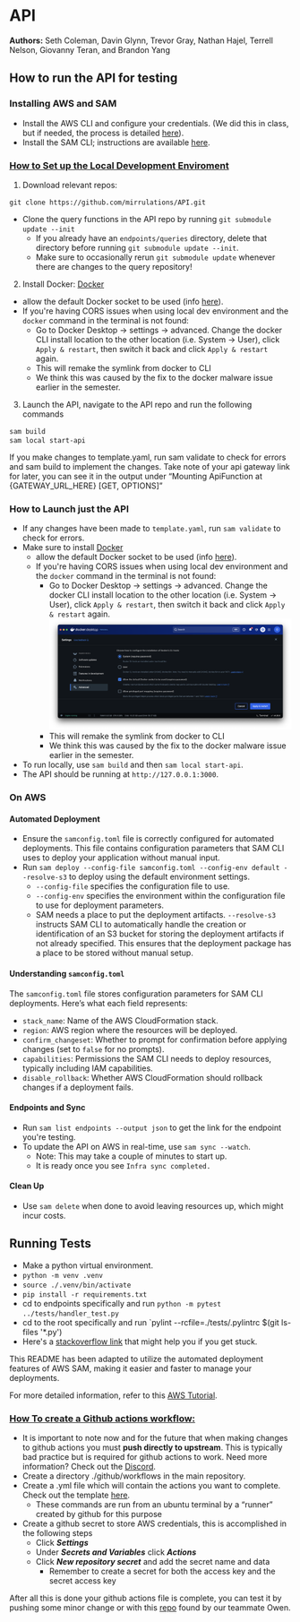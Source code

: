 # API
**Authors:** Seth Coleman, Davin Glynn, Trevor Gray, Nathan Hajel, Terrell Nelson, Giovanny Teran, and Brandon Yang
## How to run the API for testing

### Installing AWS and SAM
- Install the AWS CLI and configure your credentials. (We did this in class, but if needed, the process is detailed [here](https://docs.aws.amazon.com/serverless-application-model/latest/developerguide/prerequisites.html)).
- Install the SAM CLI; instructions are available [here](https://docs.aws.amazon.com/serverless-application-model/latest/developerguide/install-sam-cli.html).


### <ins>**How to Set up the Local Development Enviroment**<ins>
1. Download relevant repos:
```
git clone https://github.com/mirrulations/API.git
```
- Clone the query functions in the API repo by running `git submodule update --init`
    * If you already have an `endpoints/queries` directory, delete that directory before running `git submodule update --init`.
    * Make sure to occasionally rerun `git submodule update` whenever there are changes to the query repository!

2. Install Docker: [Docker](https://www.docker.com/get-started/)    
- allow the default Docker socket to be used (info [here](https://stackoverflow.com/a/77926411)).
- If you're having CORS issues when using local dev environment and the `docker` command in the terminal is not found: 
    - Go to Docker Desktop -> settings -> advanced. Change the docker CLI install location to the other location (i.e. System -> User), click `Apply & restart`, then switch it back and click `Apply & restart` again.
    - This will remake the symlink from docker to CLI
    - We think this was caused by the fix to the docker malware issue earlier in the semester.

3. Launch the API, navigate to the API repo and run the following commands
```
sam build
sam local start-api
```
If you make changes to template.yaml, run sam validate to check for errors and sam build to implement the changes.
Take note of your api gateway link for later, you can see it in the output under “Mounting ApiFunction at {GATEWAY_URL_HERE} [GET, OPTIONS]”

### How to Launch just the API
- If any changes have been made to `template.yaml`, run `sam validate` to check for errors.
- Make sure to install [Docker](https://www.docker.com/get-started/)    
  - allow the default Docker socket to be used (info [here](https://stackoverflow.com/a/77926411)).
  - If you're having CORS issues when using local dev environment and the `docker` command in the terminal is not found: 
    - Go to Docker Desktop -> settings -> advanced. Change the docker CLI install location to the other location (i.e. System -> User), click `Apply & restart`, then switch it back and click `Apply & restart` again.
  ![docker settings](./documentation/Images/docker-configuration-snapshot.png)
    - This will remake the symlink from docker to CLI
    - We think this was caused by the fix to the docker malware issue earlier in the semester.
- To run locally, use `sam build` and then `sam local start-api`.
- The API should be running at `http://127.0.0.1:3000`. 

### On AWS
#### Automated Deployment
- Ensure the `samconfig.toml` file is correctly configured for automated deployments. This file contains configuration parameters that SAM CLI uses to deploy your application without manual input.
- Run `sam deploy --config-file samconfig.toml --config-env default --resolve-s3` to deploy using the default environment settings.
  - `--config-file` specifies the configuration file to use.
  - `--config-env` specifies the environment within the configuration file to use for deployment parameters.
  - SAM needs a place to put the deployment artifacts. `--resolve-s3` instructs SAM CLI to automatically handle the creation or identification of an S3 bucket for storing the deployment artifacts if not already specified. This ensures that the deployment package has a place to be stored without manual setup.

#### Understanding `samconfig.toml`
The `samconfig.toml` file stores configuration parameters for SAM CLI deployments. Here’s what each field represents:
- `stack_name`: Name of the AWS CloudFormation stack.
- `region`: AWS region where the resources will be deployed.
- `confirm_changeset`: Whether to prompt for confirmation before applying changes (set to `false` for no prompts).
- `capabilities`: Permissions the SAM CLI needs to deploy resources, typically including IAM capabilities.
- `disable_rollback`: Whether AWS CloudFormation should rollback changes if a deployment fails.

#### Endpoints and Sync
- Run `sam list endpoints --output json` to get the link for the endpoint you're testing.
- To update the API on AWS in real-time, use `sam sync --watch`.
    - Note: This may take a couple of minutes to start up.
    - It is ready once you see `Infra sync completed.`

#### Clean Up
- Use `sam delete` when done to avoid leaving resources up, which might incur costs.

## Running Tests
- Make a python virtual environment.
- `python -m venv .venv`
- `source ./.venv/bin/activate`
- `pip install -r requirements.txt`
- cd to endpoints specifically and run `python -m pytest ../tests/handler_test.py`
- cd to the root specifically and run `pylint --rcfile=./tests/.pylintrc $(git ls-files '*.py')
- Here's a [stackoverflow link](https://stackoverflow.com/questions/45154583/pytest-running-from-parent-directory) that might help you if you get stuck.

This README has been adapted to utilize the automated deployment features of AWS SAM, making it easier and faster to manage your deployments. 

For more detailed information, refer to this [AWS Tutorial](https://docs.aws.amazon.com/serverless-application-model/latest/developerguide/serverless-getting-started-hello-world.html#serverless-getting-started-hello-world-delete).

### <ins>How To create a Github actions workflow:</ins>

- It is important to note now and for the future that when making changes to github actions you must **push directly to upstream**.  This is typically bad practice but is required for github actions to work.  Need more information? Check out the  [Discord](https://discord.com/channels/1332506599020822620/1333536321515290646/1336078961943380030).
- Create a directory ./github/workflows in the main repository. 
- Create a .yml file which will contain the actions you want to complete.  Check out the template [here](https://github.com/mirrulations/CIWebTest/blob/main/.github/workflows/github-actions-demo.yml).
    - These commands are run from an ubuntu terminal by a “runner” created by github for this purpose
- Create a github secret to store AWS credentials, this is accomplished in the following steps
    - Click _**Settings**_
    - Under _**Secrets and Variables**_ click _**Actions**_
    - Click _**New repository secret**_ and add the secret name and data
        - Remember to create a secret for both the access key and the secret access key

After all this is done your github actions file is complete, you can test it by pushing some minor change or with this [repo](https://github.com/nektos/act) found by our teammate Owen.
